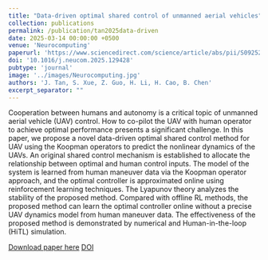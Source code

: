 ```yaml
---
title: "Data-driven optimal shared control of unmanned aerial vehicles"
collection: publications
permalink: /publication/tan2025data-driven
date: 2025-03-14 00:00:00 +0500
venue: 'Neurocomputing'
paperurl: 'https://www.sciencedirect.com/science/article/abs/pii/S0925231225001006'
doi: '10.1016/j.neucom.2025.129428'
pubtype: 'journal'
image: '../images/Neurocomputing.jpg'
authors: 'J. Tan, S. Xue, Z. Guo, H. Li, H. Cao, B. Chen'
excerpt_separator: ""
---
```

Cooperation between humans and autonomy is a critical topic of unmanned aerial vehicle (UAV) control. How to co-pilot the UAV with human operator to achieve optimal performance presents a significant challenge. In this paper, we propose a novel data-driven optimal shared control method for UAV using the Koopman operators to predict the nonlinear dynamics of the UAVs. An original shared control mechanism is established to allocate the relationship between optimal and human control inputs. The model of the system is learned from human maneuver data via the Koopman operator approach, and the optimal controller is approximated online using reinforcement learning techniques. The Lyapunov theory analyzes the stability of the proposed method. Compared with offline RL methods, the proposed method can learn the optimal controller online without a precise UAV dynamics model from human maneuver data. The effectiveness of the proposed method is demonstrated by numerical and Human-in-the-loop (HiTL) simulation.

[Download paper here](https://www.sciencedirect.com/science/article/abs/pii/S0925231225001006)
[DOI](10.1016/j.neucom.2025.129428)